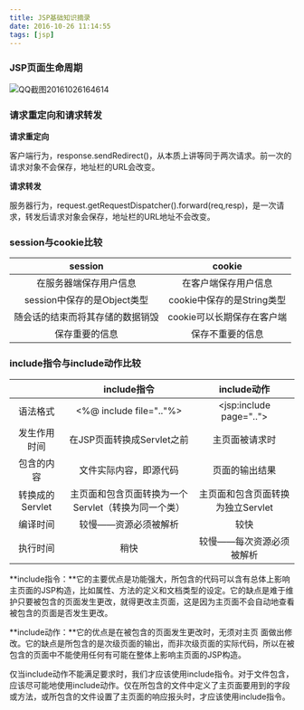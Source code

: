 ```yaml
---
title: JSP基础知识摘录
date: 2016-10-26 11:14:55
tags: [jsp]
---
```


### **JSP页面生命周期**


 ![QQ截图20161026164614](E:\workspace\hexo\image\QQ截图20161026164614.png)

### **请求重定向和请求转发**

**请求重定向**

客户端行为，response.sendRedirect()，从本质上讲等同于两次请求。前一次的请求对象不会保存，地址栏的URL会改变。

**请求转发**

服务器行为，request.getRequestDispatcher().forward(req,resp)，是一次请求，转发后请求对象会保存，地址栏的URL地址不会改变。

### **session与cookie比较**

|       session        |       cookie        |
| :------------------: | :-----------------: |
|     在服务器端保存用户信息      |     在客户端保存用户信息      |
| session中保存的是Object类型 | cookie中保存的是String类型 |
|   随会话的结束而将其存储的数据销毁   |  cookie可以长期保存在客户端   |
|       保存重要的信息        |      保存不重要的信息       |



### **include指令与include动作比较**

|             |           include指令           |        include动作        |
| :---------: | :---------------------------: | :---------------------: |
|    语法格式     |    <%@ include file=".."%>    | <jsp:include page=".."> |
|   发生作用时间    |      在JSP页面转换成Servlet之前       |         主页面被请求时         |
|    包含的内容    |          文件实际内容，即源代码          |         页面的输出结果         |
| 转换成的Servlet | 主页面和包含页面转换为一个Servlet（转换为同一个类） |  主页面和包含页面转换为独立Servlet   |
|    编译时间     |          较慢——资源必须被解析          |           较快            |
|    执行时间     |              稍快               |      较慢——每次资源必须被解析      |

**include指令：**它的主要优点是功能强大，所包含的代码可以含有总体上影响主页面的JSP构造，比如属性、方法的定义和文档类型的设定。它的缺点是难于维护只要被包含的页面发生更改，就得更改主页面，这是因为主页面不会自动地查看被包含的页面是否发生更改。

**include动作：**它的优点是在被包含的页面发生更改时，无须对主页 面做出修改。它的缺点是所包含的是次级页面的输出，而非次级页面的实际代码，所以在被包含的页面中不能使用任何有可能在整体上影响主页面的JSP构造。

仅当include动作不能满足要求时，我们才应该使用include指令。对于文件包含，应该尽可能地使用include动作。仅在所包含的文件中定义了主页面要用到的字段或方法，或所包含的文件设置了主页面的响应报头时，才应该使用include指令。

